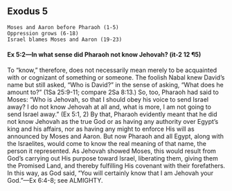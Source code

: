 ## Exodus 5

```
Moses and Aaron before Pharaoh (1-5)
Oppression grows (6-18)
Israel blames Moses and Aaron (19-23)
```

#### Ex 5:2​—In what sense did Pharaoh not know Jehovah? (it-2 12 ¶5)

To “know,” therefore, does not necessarily mean merely to be acquainted with or cognizant of something or someone. The foolish Nabal knew David’s name but still asked, “Who is David?” in the sense of asking, “What does he amount to?” (1Sa 25:9-11; compare 2Sa 8:13.) So, too, Pharaoh had said to Moses: “Who is Jehovah, so that I should obey his voice to send Israel away? I do not know Jehovah at all and, what is more, I am not going to send Israel away.” (Ex 5:1, 2) By that, Pharaoh evidently meant that he did not know Jehovah as the true God or as having any authority over Egypt’s king and his affairs, nor as having any might to enforce His will as announced by Moses and Aaron. But now Pharaoh and all Egypt, along with the Israelites, would come to know the real meaning of that name, the person it represented. As Jehovah showed Moses, this would result from God’s carrying out His purpose toward Israel, liberating them, giving them the Promised Land, and thereby fulfilling His covenant with their forefathers. In this way, as God said, “You will certainly know that I am Jehovah your God.”​—Ex 6:4-8; see ALMIGHTY.
